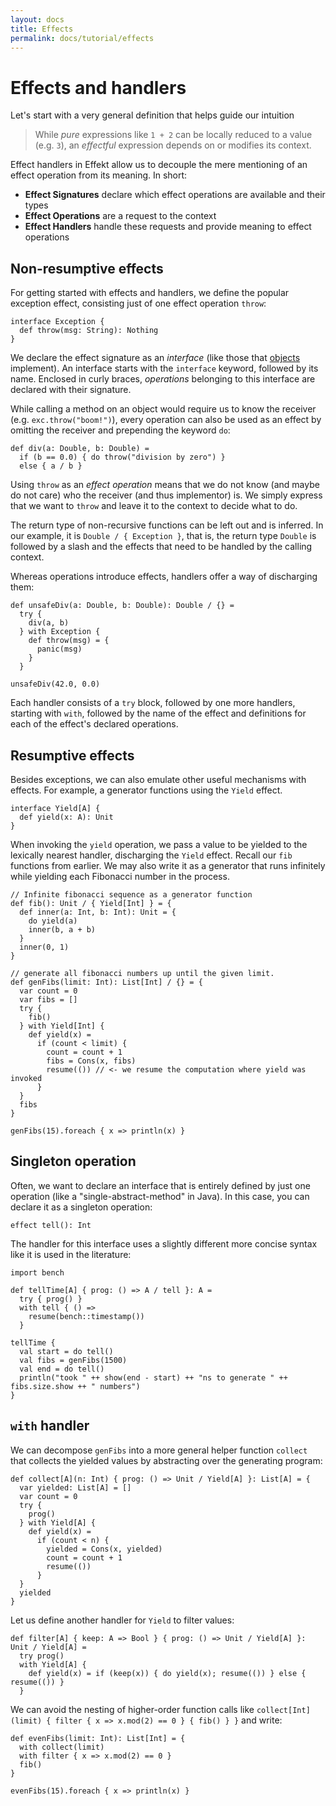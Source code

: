 ```yaml
---
layout: docs
title: Effects
permalink: docs/tutorial/effects
---
```


# Effects and handlers

Let's start with a very general definition that helps guide our intuition

> While _pure_ expressions like `1 + 2` can be locally reduced to a value (e.g. `3`),
> an _effectful_ expression depends on or modifies its context.

Effect handlers in Effekt allow us to decouple the mere mentioning of an effect operation from its meaning. In short:

- **Effect Signatures** declare which effect operations are available and their types
- **Effect Operations** are a request to the context
- **Effect Handlers** handle these requests and provide meaning to effect operations

## Non-resumptive effects

For getting started with effects and handlers, we define the popular exception effect, consisting just of one effect operation `throw`:

```
interface Exception {
  def throw(msg: String): Nothing
}
```
We declare the effect signature as an _interface_ (like those that [objects](./objects) implement).
An interface starts with the `interface` keyword, followed by its name.
Enclosed in curly braces, _operations_ belonging to this interface are declared with their signature.

While calling a method on an object would require us to know the receiver (e.g. `exc.throw("boom!")`),
every operation can also be used as an effect by omitting the receiver and prepending the keyword `do`:

```
def div(a: Double, b: Double) =
  if (b == 0.0) { do throw("division by zero") }
  else { a / b }
```
Using `throw` as an _effect operation_ means that we do not know (and maybe do not care) who the receiver (and thus implementor) is. We simply express that we want to `throw` and leave it to the context to decide what to do.

The return type of non-recursive functions can be left out and is inferred.
In our example, it is `Double / { Exception }`, that is, the return type `Double` is followed by a slash and the effects that need to be handled by the calling context.

Whereas operations introduce effects, handlers offer a way of discharging them:

```
def unsafeDiv(a: Double, b: Double): Double / {} =
  try {
    div(a, b)
  } with Exception {
    def throw(msg) = {
      panic(msg)
    }
  }
```

```effekt:repl
unsafeDiv(42.0, 0.0)
```

Each handler consists of a `try` block, followed by one more handlers, starting with `with`, followed by the name of the effect and definitions for each of the effect's declared operations.

## Resumptive effects

Besides exceptions, we can also emulate other useful mechanisms with effects. For example, a generator functions using the
`Yield` effect.

```
interface Yield[A] {
  def yield(x: A): Unit
}
```

When invoking the `yield` operation, we pass a value to be yielded to the lexically nearest handler, discharging the
`Yield` effect. Recall our `fib` functions from earlier. We may also write it as a generator that runs infinitely while
yielding each Fibonacci number in the process.

```
// Infinite fibonacci sequence as a generator function
def fib(): Unit / { Yield[Int] } = {
  def inner(a: Int, b: Int): Unit = {
    do yield(a)
    inner(b, a + b)
  }
  inner(0, 1)
}

// generate all fibonacci numbers up until the given limit.
def genFibs(limit: Int): List[Int] / {} = {
  var count = 0
  var fibs = []
  try {
    fib()
  } with Yield[Int] {
    def yield(x) =
      if (count < limit) {
        count = count + 1
        fibs = Cons(x, fibs)
        resume(()) // <- we resume the computation where yield was invoked
      }
  }
  fibs
}
```

```effekt:repl
genFibs(15).foreach { x => println(x) }
```

## Singleton operation

Often, we want to declare an interface that is entirely defined by just one operation (like a "single-abstract-method" in Java). In this case, you can declare it as a singleton operation:
```
effect tell(): Int
```

The handler for this interface uses a slightly different more concise syntax like it is used in the literature:

```
import bench

def tellTime[A] { prog: () => A / tell }: A =
  try { prog() }
  with tell { () =>
    resume(bench::timestamp())
  }
```

```effekt:repl
tellTime {
  val start = do tell()
  val fibs = genFibs(1500)
  val end = do tell()
  println("took " ++ show(end - start) ++ "ns to generate " ++ fibs.size.show ++ " numbers")
}
```

## `with` handler
We can decompose `genFibs` into a more general helper function `collect` that collects the
yielded values by abstracting over the generating program:
```
def collect[A](n: Int) { prog: () => Unit / Yield[A] }: List[A] = {
  var yielded: List[A] = []
  var count = 0
  try {
    prog()
  } with Yield[A] {
    def yield(x) =
      if (count < n) {
        yielded = Cons(x, yielded)
        count = count + 1
        resume(())
      }
  }
  yielded
}
```
Let us define another handler for `Yield` to filter values:
```
def filter[A] { keep: A => Bool } { prog: () => Unit / Yield[A] }: Unit / Yield[A] =
  try prog()
  with Yield[A] {
    def yield(x) = if (keep(x)) { do yield(x); resume(()) } else { resume(()) }
  }
```

We can avoid the nesting of higher-order function calls like `collect[Int](limit) { filter { x => x.mod(2) == 0 } { fib() } }` and write:
```
def evenFibs(limit: Int): List[Int] = {
  with collect(limit)
  with filter { x => x.mod(2) == 0 }
  fib()
}
```



```effekt:repl
evenFibs(15).foreach { x => println(x) }
```
